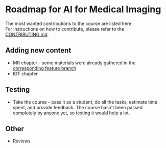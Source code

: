 # Roadmap for AI for Medical Imaging

The most wanted contributions to the course are listed here.  
For instructions on how to contribute, please refer to the
[CONTRIBUTING.md](https://github.com/philips-internal/AI-for-Medical-Imaging/blob/main/CONTRIBUTING.md).

## Adding new content
- MR chapter - some materials were already gathered in the [corresponding feature branch](https://github.com/philips-internal/AI-for-Medical-Imaging/tree/features/mri_chapter)
- IGT chapter

## Testing
- Take the course - pass it as a student, do all the tasks, estimate time spent, and provide feedback. The course hasn't been passed completely by anyone yet, so testing it would help a lot.  

## Other
- Reviews